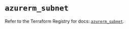 # `azurerm_subnet`

Refer to the Terraform Registry for docs: [`azurerm_subnet`](https://registry.terraform.io/providers/hashicorp/azurerm/4.21.0/docs/resources/subnet).

